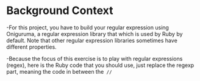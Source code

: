# Background Context
-For this project, you have to build your regular expression using Oniguruma, a regular expression library that which is used by Ruby by default. Note that other regular expression libraries sometimes have different properties.

-Because the focus of this exercise is to play with regular expressions (regex), here is the Ruby code that you should use, just replace the regexp part, meaning the code in between the` //`
